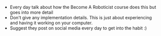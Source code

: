 - Every day talk about how the Become A Roboticist course does this but goes into more detail 
- Don't give any implementation details. This is just about experiencing and having it working on your computer. 
- Suggest they post on social media every day to get into the habit :) 
